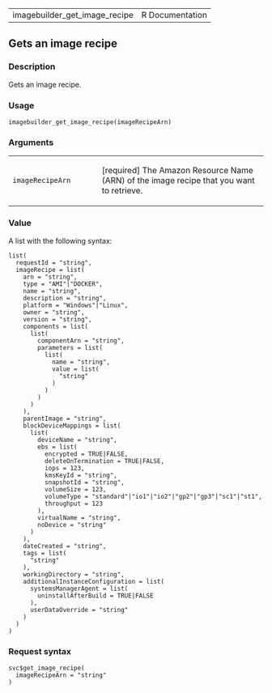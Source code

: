 <table style="width: 100%;">
<tbody>
<tr class="odd">
<td>imagebuilder_get_image_recipe</td>
<td style="text-align: right;">R Documentation</td>
</tr>
</tbody>
</table>

## Gets an image recipe

### Description

Gets an image recipe.

### Usage

    imagebuilder_get_image_recipe(imageRecipeArn)

### Arguments

<table>
<colgroup>
<col style="width: 35%" />
<col style="width: 65%" />
</colgroup>
<tbody>
<tr class="odd">
<td><code
id="imagebuilder_get_image_recipe_:_imageRecipeArn">imageRecipeArn</code></td>
<td><p>[required] The Amazon Resource Name (ARN) of the image recipe
that you want to retrieve.</p></td>
</tr>
</tbody>
</table>

### Value

A list with the following syntax:

    list(
      requestId = "string",
      imageRecipe = list(
        arn = "string",
        type = "AMI"|"DOCKER",
        name = "string",
        description = "string",
        platform = "Windows"|"Linux",
        owner = "string",
        version = "string",
        components = list(
          list(
            componentArn = "string",
            parameters = list(
              list(
                name = "string",
                value = list(
                  "string"
                )
              )
            )
          )
        ),
        parentImage = "string",
        blockDeviceMappings = list(
          list(
            deviceName = "string",
            ebs = list(
              encrypted = TRUE|FALSE,
              deleteOnTermination = TRUE|FALSE,
              iops = 123,
              kmsKeyId = "string",
              snapshotId = "string",
              volumeSize = 123,
              volumeType = "standard"|"io1"|"io2"|"gp2"|"gp3"|"sc1"|"st1",
              throughput = 123
            ),
            virtualName = "string",
            noDevice = "string"
          )
        ),
        dateCreated = "string",
        tags = list(
          "string"
        ),
        workingDirectory = "string",
        additionalInstanceConfiguration = list(
          systemsManagerAgent = list(
            uninstallAfterBuild = TRUE|FALSE
          ),
          userDataOverride = "string"
        )
      )
    )

### Request syntax

    svc$get_image_recipe(
      imageRecipeArn = "string"
    )
